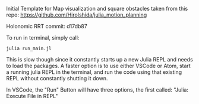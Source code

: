 Initial Template for Map visualization and square obstacles taken from this repo:
https://github.com/HiroIshida/julia_motion_planning


Holonomic RRT commit: d17db87

To run in terminal, simply call:
```
julia run_main.jl
```
This is slow though since it constantly starts up a new Julia REPL and needs to load the packages.
A faster option is to use either VSCode or Atom, start a running julia REPL in the terminal, and run the code using that existing REPL without constantly shutting it down.

In VSCode, the "Run" Button will have three options, the first called: "Julia: Execute File in REPL" 


